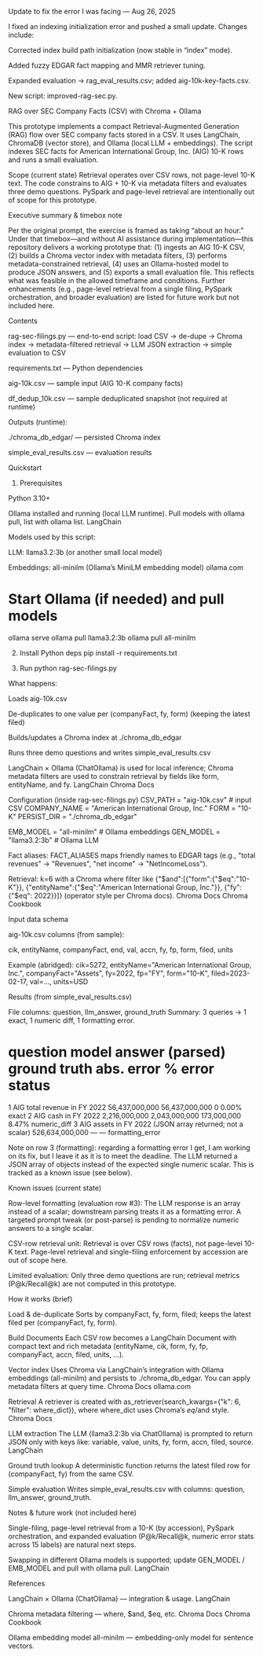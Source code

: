 Update to fix the error I was facing — Aug 26, 2025

I fixed an indexing initialization error and pushed a small update. Changes include:

Corrected index build path initialization (now stable in “index” mode).

Added fuzzy EDGAR fact mapping and MMR retriever tuning.

Expanded evaluation → rag_eval_results.csv; added aig-10k-key-facts.csv.

New script: improved-rag-sec.py.


RAG over SEC Company Facts (CSV) with Chroma + Ollama

This prototype implements a compact Retrieval-Augmented Generation (RAG) flow over SEC company facts stored in a CSV. It uses LangChain, ChromaDB (vector store), and Ollama (local LLM + embeddings). The script indexes SEC facts for American International Group, Inc. (AIG) 10-K rows and runs a small evaluation.

Scope (current state)
Retrieval operates over CSV rows, not page-level 10-K text. The code constrains to AIG + 10-K via metadata filters and evaluates three demo questions. PySpark and page-level retrieval are intentionally out of scope for this prototype.

Executive summary & timebox note

Per the original prompt, the exercise is framed as taking “about an hour.” Under that timebox—and without AI assistance during implementation—this repository delivers a working prototype that: (1) ingests an AIG 10-K CSV, (2) builds a Chroma vector index with metadata filters, (3) performs metadata-constrained retrieval, (4) uses an Ollama-hosted model to produce JSON answers, and (5) exports a small evaluation file. This reflects what was feasible in the allowed timeframe and conditions. Further enhancements (e.g., page-level retrieval from a single filing, PySpark orchestration, and broader evaluation) are listed for future work but not included here.

Contents

rag-sec-filings.py — end-to-end script: load CSV → de-dupe → Chroma index → metadata-filtered retrieval → LLM JSON extraction → simple evaluation to CSV

requirements.txt — Python dependencies

aig-10k.csv — sample input (AIG 10-K company facts)

df_dedup_10k.csv — sample deduplicated snapshot (not required at runtime)

Outputs (runtime):

./chroma_db_edgar/ — persisted Chroma index

simple_eval_results.csv — evaluation results

Quickstart
1) Prerequisites

Python 3.10+

Ollama installed and running (local LLM runtime). Pull models with ollama pull, list with ollama list. 
LangChain

Models used by this script:

LLM: llama3.2:3b (or another small local model)

Embeddings: all-minilm (Ollama’s MiniLM embedding model) 
ollama.com

# Start Ollama (if needed) and pull models
ollama serve
ollama pull llama3.2:3b
ollama pull all-minilm

2) Install Python deps
pip install -r requirements.txt

3) Run
python rag-sec-filings.py


What happens:

Loads aig-10k.csv

De-duplicates to one value per (companyFact, fy, form) (keeping the latest filed)

Builds/updates a Chroma index at ./chroma_db_edgar

Runs three demo questions and writes simple_eval_results.csv

LangChain × Ollama (ChatOllama) is used for local inference; Chroma metadata filters are used to constrain retrieval by fields like form, entityName, and fy. 
LangChain
Chroma Docs

Configuration (inside rag-sec-filings.py)
CSV_PATH     = "aig-10k.csv"                    # input CSV
COMPANY_NAME = "American International Group, Inc."
FORM         = "10-K"
PERSIST_DIR  = "./chroma_db_edgar"

EMB_MODEL    = "all-minilm"                     # Ollama embeddings
GEN_MODEL    = "llama3.2:3b"                    # Ollama LLM


Fact aliases: FACT_ALIASES maps friendly names to EDGAR tags (e.g., "total revenues" → "Revenues", "net income" → "NetIncomeLoss").

Retrieval: k=6 with a Chroma where filter like {"$and":[{"form":{"$eq":"10-K"}}, {"entityName":{"$eq":"American International Group, Inc."}}, {"fy":{"$eq": 2022}}]} (operator style per Chroma docs). 
Chroma Docs
Chroma Cookbook

Input data schema

aig-10k.csv columns (from sample):

cik, entityName, companyFact, end, val, accn, fy, fp, form, filed, units


Example (abridged):
cik=5272, entityName="American International Group, Inc.", companyFact="Assets", fy=2022, fp="FY", form="10-K", filed=2023-02-17, val=..., units=USD

Results (from simple_eval_results.csv)

File columns: question, llm_answer, ground_truth
Summary: 3 queries → 1 exact, 1 numeric diff, 1 formatting error.

#	question	model answer (parsed)	ground truth	abs. error	% error	status
1	AIG total revenue in FY 2022	56,437,000,000	56,437,000,000	0	0.00%	exact
2	AIG cash in FY 2022	2,216,000,000	2,043,000,000	173,000,000	8.47%	numeric_diff
3	AIG assets in FY 2022	(JSON array returned; not a scalar)	526,634,000,000	—	—	formatting_error

Note on row 3 (formatting): regarding a formatting error I get,  I am working on its fix, but I leave it as it is to meet the deadline. The LLM returned a JSON array of objects instead of the expected single numeric scalar. This is tracked as a known issue (see below).

Known issues (current state)

Row-level formatting (evaluation row #3): The LLM response is an array instead of a scalar; downstream parsing treats it as a formatting error. A targeted prompt tweak (or post-parse) is pending to normalize numeric answers to a single scalar.

CSV-row retrieval unit: Retrieval is over CSV rows (facts), not page-level 10-K text. Page-level retrieval and single-filing enforcement by accession are out of scope here.

Limited evaluation: Only three demo questions are run; retrieval metrics (P@k/Recall@k) are not computed in this prototype.

How it works (brief)

Load & de-duplicate
Sorts by companyFact, fy, form, filed; keeps the latest filed per (companyFact, fy, form).

Build Documents
Each CSV row becomes a LangChain Document with compact text and rich metadata (entityName, cik, form, fy, fp, companyFact, accn, filed, units, …).

Vector index
Uses Chroma via LangChain’s integration with Ollama embeddings (all-minilm) and persists to ./chroma_db_edgar. You can apply metadata filters at query time. 
Chroma Docs
ollama.com

Retrieval
A retriever is created with as_retriever(search_kwargs={"k": 6, "filter": where_dict}), where where_dict uses Chroma’s $eq/$and style. 
Chroma Docs

LLM extraction
The LLM (llama3.2:3b via ChatOllama) is prompted to return JSON only with keys like:
variable, value, units, fy, form, accn, filed, source. 
LangChain

Ground truth lookup
A deterministic function returns the latest filed row for (companyFact, fy) from the same CSV.

Simple evaluation
Writes simple_eval_results.csv with columns: question, llm_answer, ground_truth.

Notes & future work (not included here)

Single-filing, page-level retrieval from a 10-K (by accession), PySpark orchestration, and expanded evaluation (P@k/Recall@k, numeric error stats across 15 labels) are natural next steps.

Swapping in different Ollama models is supported; update GEN_MODEL / EMB_MODEL and pull with ollama pull. 
LangChain

References

LangChain × Ollama (ChatOllama) — integration & usage. 
LangChain

Chroma metadata filtering — where, $and, $eq, etc. 
Chroma Docs
Chroma Cookbook

Ollama embedding model all-minilm — embedding-only model for sentence vectors.
